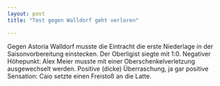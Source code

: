 ```yaml
---
layout: post
title: "Test gegen Walldorf geht verloren"

---
```


Gegen Astoria Walldorf musste die Eintracht die erste Niederlage in der Saisonvorbereitung einstecken. Der Oberligist siegte mit 1:0. Negativer Höhepunkt: Alex Meier musste mit einer Oberschenkelverletzung ausgewechselt werden. Positive (dicke) Überraschung, ja gar positive Sensation: Caio setzte einen Freistoß an die Latte.


